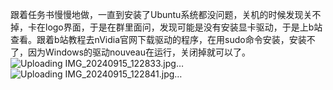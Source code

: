 跟着任务书慢慢地做，一直到安装了Ubuntu系统都没问题，关机的时候发现关不掉，卡在logo界面，于是在群里面问，发现可能是没有安装显卡驱动，于是上b站查看。跟着b站教程去nVidia官网下载驱动的程序，在用sudo命令安装，安装不了，因为Windows的驱动nouveau在运行，关闭掉就可以了。
![Uploading IMG_20240915_122833.jpg…]()
![Uploading IMG_20240915_122841.jpg…]()
